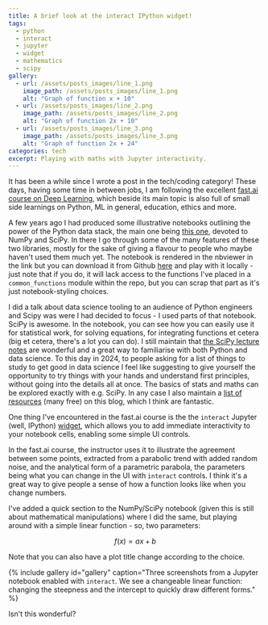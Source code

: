 ```yaml
---
title: A brief look at the interact IPython widget!
tags:
  - python
  - interact
  - jupyter
  - widget
  - mathematics
  - scipy
gallery:
  - url: /assets/posts_images/line_1.png
    image_path: /assets/posts_images/line_1.png
    alt: "Graph of function x + 10"
  - url: /assets/posts_images/line_2.png
    image_path: /assets/posts_images/line_2.png
    alt: "Graph of function 2x + 10"
  - url: /assets/posts_images/line_3.png
    image_path: /assets/posts_images/line_3.png
    alt: "Graph of function 2x + 24"
categories: tech
excerpt: Playing with maths with Jupyter interactivity.
---
```


It has been a while since I wrote a post in the tech/coding category! 
These days, having some time in between jobs, I am following the excellent [fast.ai course on Deep Learning](https://course.fast.ai/Lessons/lesson1.html), which beside its main topic is also full of small side learnings on Python, ML in general, education, ethics and more.

A few years ago I had produced some illustrative notebooks outlining the power of the Python data stack, the main one being [this one](https://nbviewer.org/github/martinapugliese/tales-science-data/blob/master/toolbox/python/numpy-scipy.ipynb), devoted to NumPy and SciPy. In there I go through some of the many features of these two libraries, mostly for the sake of giving a flavour to people who maybe haven't used them much yet. The notebook is rendered in the nbviewer in the link but you can download it from Github [here](https://github.com/martinapugliese/tales-science-data/blob/master/toolbox/python/numpy-scipy.ipynb) and play with it locally - just note that if you do, it will lack access to the functions I've placed in a `common_functions` module within the repo, but you can scrap that part as it's just notebook-styling choices.

I did a talk about data science tooling to an audience of Python engineers and Scipy was were I had decided to focus - I used parts of that notebook.
SciPy is awesome. In the notebook, you can see how you can easily use it for statistical work, for solving equations, for integrating functions et cetera (big et cetera, there's a lot you can do). I still maintain that [the SciPy lecture notes](https://lectures.scientific-python.org/) are wonderful and a great way to familiarise with both Python and data science. To this day in 2024, to people asking for a list of things to study to get good in data science I feel like suggesting to give yourself the opportunity to try things with your hands and understand first principles, without going into the details all at once. The basics of stats and maths can be explored exactly with e.g. SciPy. In any case I also maintain a [list of resources](https://martinapugliese.github.io/material/) (many free) on this blog, which I think are fantastic.

One thing I've encountered in the fast.ai course is the the `interact` Jupyter (well, IPython) [widget](https://ipywidgets.readthedocs.io/en/latest/examples/Using%20Interact.html), which allows you to add immediate interactivity to your notebook cells, enabling some simple UI controls. 

In the fast.ai course, the instructor uses it to illustrate the agreement between some points, extracted from a parabolic trend with added random noise, and the analytical form of a parametric parabola, the parameters being what you can change in the UI with `interact` controls. I think it's a great way to give people a sense of how a function looks like when you change numbers.

I've added a quick section to the NumPy/SciPy notebook (given this is still about mathematical manipulations) where I did the same, but playing around with a simple linear function - so, two parameters:

$$f(x) = ax + b$$

Note that you can also have a plot title change according to the choice.

{% include gallery id="gallery" caption="Three screenshots from a Jupyter notebook enabled with `interact`. We see a changeable linear function: changing the steepness and the intercept to quickly draw different forms." %}

Isn't this wonderful? 